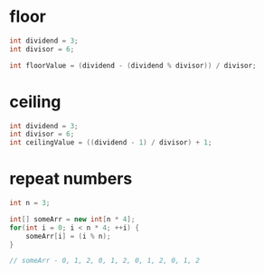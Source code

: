 # floor

```cs
int dividend = 3;
int divisor = 6;

int floorValue = (dividend - (dividend % divisor)) / divisor;
```

# ceiling

```cs
int dividend = 3;
int divisor = 6;
int ceilingValue = ((dividend - 1) / divisor) + 1;
```

# repeat numbers

```cs
int n = 3;

int[] someArr = new int[n * 4];
for(int i = 0; i < n * 4; ++i) {
    someArr[i] = (i % n);
}

// someArr - 0, 1, 2, 0, 1, 2, 0, 1, 2, 0, 1, 2
```
